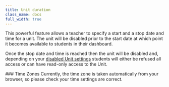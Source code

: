 ```yaml
---
title: Unit duration
class_name: docs
full_width: true
---
```


This powerful feature allows a teacher to specify a start and a stop date and time for a unit. The unit will be disabled prior to the start date at which point it becomes available to students in their dashboard. 

Once the stop date and time is reached then the unit will be disabled and, depending on your [disabled Unit settings](/docs/teacher/classes/disable) students will either be refused all access or can have read-only access to the Unit.

### Time Zones
Currently, the time zone is taken automatically from your browser, so please check your time settings are correct.

